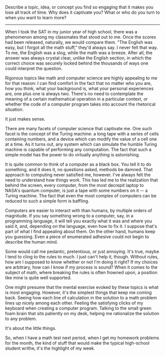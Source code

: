 Describe a topic, idea, or concept you find so engaging that it makes you lose
all track of time. Why does it captivate you? What or who do you turn to when
you want to learn more?

---

When I took the SAT in my junior year of high school, there was a phenomenon
among my classmates that stood out to me. Once the scores had been released,
naturally, we would compare them. "The English was easy, but I forgot all the
math stuff," they'd always say. I never felt that way. To me, the English was
a slog, while the math was a breeze. After all, the answer was always crystal
clear, unlike the English section, in which the correct choice was securely
locked behind the thousands of ways one could interpret the question.

Rigorous topics like math and computer science are highly appealing to me for
that reason: I can find comfort in the fact that no matter who you are, how you
think, what your background is, what your personal experiences are, one plus
one is always two. There's no need to contemplate the meaning of a certain
mathematical operation in a particular context, or whether the code of a
computer program takes into account the rhetorical situation.

It just makes sense.

There are many facets of computer science that captivate me. One such facet is
the concept of the Turing machine: a long tape with a series of cells
containing numbers, and a device which can modify the value of a cell one at a
time. As it turns out, any system which can simulate the humble Turing machine
is capable of performing any computation. The fact that such a simple model has
the power to do virtually anything is astonishing.

It is quite common to think of a computer as a black box. You tell it to do
something, and it does it, no questions asked, methods be damned. That approach
to computing never satisfied me, however. I've always felt the need to
understand how things work. This has led me to the realization that behind the
screen, every computer, from the most decrepit laptop to NASA's quantum
computer, is just a tape with some numbers on it -- a Turing machine. The fact
that even the most complex of computers can be reduced to such a simple form is
baffling.

Computers are easier to interact with than humans, by multiple orders of
magnitude. If you say something wrong to a computer, say, in a programming
language, it will tell you exactly what it was and where you said it, and,
depending on the language, even how to fix it. I suppose that's part of what I
find appealing about them. On the other hand, humans keep you guessing. Even a
piece of enumerated adhesive could not begin to describe the human mind.

Some would call me pedantic, pretentious, or just annoying. It's true, maybe I
tend to cling to the rules to much. I just can't help it, though. Without
rules, how am I supposed to know whether or not I'm doing it right? If my
choices are arbitrary, how can I know if my process is sound? When it comes to
the subject of math, where breaking the rules is often frowned upon, a position
like mine is quite well supported.

One might presume that the mental exercise evoked by these topics is what is
most engaging. However, it's the simplest things that keep me coming back.
Seeing how each line of calculation in the solution to a math problem lines up
nicely among each other. Feeling the satisfying clicks of my keyboard when
creating a computer program. Talking to the small green foam brain that sits
patiently on my desk, helping me rationalize the solution to any problem.

It's about the little things.

So, when I have a math test next period, when I get my homework problems for
the month, the kind of stuff that would make the typical high-school student
writhe, it's the highlight of my week.
